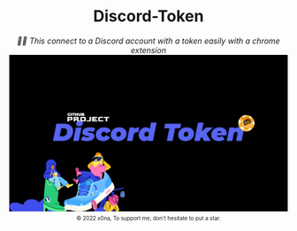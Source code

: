 <div align="center">
  <h1>Discord-Token</h1>
  <i>👨‍💻 This connect to a Discord account with a token easily with a chrome extension</i>
  <a href="https://x0naa.github.io/Profile-Card/"><img src="image.png"></a>
  <sub><sup>© 2022 x0na, To support me, don't hesitate to put a star</a>.</sup></sub>
</div>
